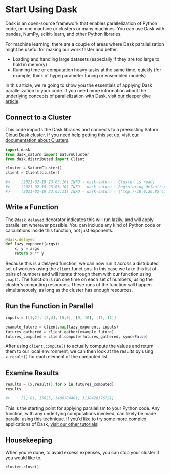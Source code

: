 # Start Using Dask

Dask is an open-source framework that enables parallelization of Python code, on one machine or clusters or many machines. You can use Dask with pandas, NumPy, scikit-learn, and other Python libraries. 

For machine learning, there are a couple of areas where Dask parallelization might be useful for making our work faster and better.
* Loading and handling large datasets (especially if they are too large to hold in memory)
* Running time or computation heavy tasks at the same time, quickly (for example, think of hyperparameter tuning or ensembled models)

In this article, we're going to show you the essentials of applying Dask parallelization to your code. If you need more information about the underlying concepts of parallelization with Dask, [visit our deeper dive article](<docs/Reference/dask_concepts.md>).


## Connect to a Cluster

This code imports the Dask libraries and connects to a preexisting Saturn Cloud Dask cluster. If you need help getting this set up, [visit our documentation about Clusters](<docs/Using Saturn Cloud/create_dask_cluster.md>).


```python
import dask
from dask_saturn import SaturnCluster
from dask.distributed import Client

cluster = SaturnCluster()
client = Client(cluster)

#>     [2021-02-19 23:03:10] INFO - dask-saturn | Cluster is ready
#>     [2021-02-19 23:03:10] INFO - dask-saturn | Registering default plugins
#>     [2021-02-19 23:03:11] INFO - dask-saturn | {'tcp://10.0.26.85:42489': {'status': 'repeat'}}
```

## Write a Function

The `@dask.delayed` decorator indicates this will run lazily, and will apply parallelism wherever possible. You can include any kind of Python code or calculations inside this function, not just exponents.

```python
@dask.delayed
def lazy_exponent(args):
    x, y = args
    return x ** y
```

Because this is a delayed function, we can now run it across a distributed set of workers using the `client` functions. In this case we take this list of pairs of numbers and will iterate through them with our function using `.map()`. The function is run one time on each set of numbers, using the cluster's computing resources. These runs of the function will happen simultaneously, as long as the cluster has enough resources.

## Run the Function in Parallel

```python
inputs = [[1,2], [3,4], [5,6], [9, 10], [11, 12]]

example_future = client.map(lazy_exponent, inputs)
futures_gathered = client.gather(example_future)
futures_computed = client.compute(futures_gathered, sync=False)
```

After using `client.compute()` to actually compute the values and return them to our local environment, we can then look at the results by using `x.result()` for each element of the computed list.

## Examine Results

```python
results = [x.result() for x in futures_computed]
results

#>     [1, 81, 15625, 3486784401, 3138428376721]
```

This is the starting point for applying parallelism to your Python code. Any function, with any underlying computations involved, can likely be made parallel using this technique. If you'd like to try some more complex applications of Dask, [visit our other tutorials](/docs)! 


## Housekeeping
When you're done, to avoid excess expenses, you can stop your cluster if you would like to.

```python
cluster.close()
```
